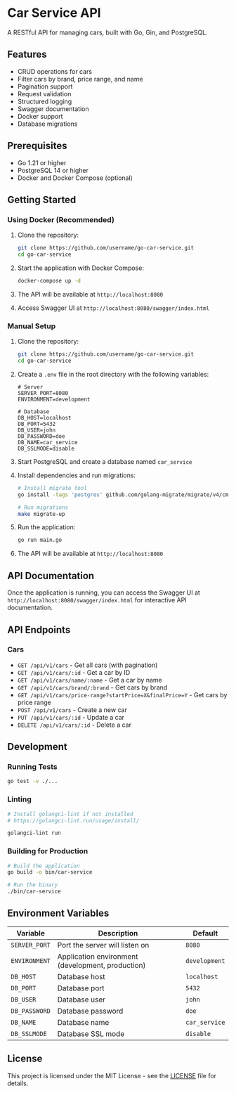 # Car Service API

A RESTful API for managing cars, built with Go, Gin, and PostgreSQL.

## Features

- CRUD operations for cars
- Filter cars by brand, price range, and name
- Pagination support
- Request validation
- Structured logging
- Swagger documentation
- Docker support
- Database migrations

## Prerequisites

- Go 1.21 or higher
- PostgreSQL 14 or higher
- Docker and Docker Compose (optional)

## Getting Started

### Using Docker (Recommended)

1. Clone the repository:
   ```bash
   git clone https://github.com/username/go-car-service.git
   cd go-car-service
   ```

2. Start the application with Docker Compose:
   ```bash
   docker-compose up -d
   ```

3. The API will be available at `http://localhost:8080`
4. Access Swagger UI at `http://localhost:8080/swagger/index.html`

### Manual Setup

1. Clone the repository:
   ```bash
   git clone https://github.com/username/go-car-service.git
   cd go-car-service
   ```

2. Create a `.env` file in the root directory with the following variables:
   ```env
   # Server
   SERVER_PORT=8080
   ENVIRONMENT=development

   # Database
   DB_HOST=localhost
   DB_PORT=5432
   DB_USER=john
   DB_PASSWORD=doe
   DB_NAME=car_service
   DB_SSLMODE=disable
   ```

3. Start PostgreSQL and create a database named `car_service`

4. Install dependencies and run migrations:
   ```bash
   # Install migrate tool
   go install -tags 'postgres' github.com/golang-migrate/migrate/v4/cmd/migrate@latest

   # Run migrations
   make migrate-up
   ```

5. Run the application:
   ```bash
   go run main.go
   ```

6. The API will be available at `http://localhost:8080`

## API Documentation

Once the application is running, you can access the Swagger UI at `http://localhost:8080/swagger/index.html` for interactive API documentation.

## API Endpoints

### Cars

- `GET /api/v1/cars` - Get all cars (with pagination)
- `GET /api/v1/cars/:id` - Get a car by ID
- `GET /api/v1/cars/name/:name` - Get a car by name
- `GET /api/v1/cars/brand/:brand` - Get cars by brand
- `GET /api/v1/cars/price-range?startPrice=X&finalPrice=Y` - Get cars by price range
- `POST /api/v1/cars` - Create a new car
- `PUT /api/v1/cars/:id` - Update a car
- `DELETE /api/v1/cars/:id` - Delete a car

## Development

### Running Tests

```bash
go test -v ./...
```

### Linting

```bash
# Install golangci-lint if not installed
# https://golangci-lint.run/usage/install/

golangci-lint run
```

### Building for Production

```bash
# Build the application
go build -o bin/car-service

# Run the binary
./bin/car-service
```

## Environment Variables

| Variable | Description | Default |
|----------|-------------|---------|
| `SERVER_PORT` | Port the server will listen on | `8080` |
| `ENVIRONMENT` | Application environment (development, production) | `development` |
| `DB_HOST` | Database host | `localhost` |
| `DB_PORT` | Database port | `5432` |
| `DB_USER` | Database user | `john` |
| `DB_PASSWORD` | Database password | `doe` |
| `DB_NAME` | Database name | `car_service` |
| `DB_SSLMODE` | Database SSL mode | `disable` |

## License

This project is licensed under the MIT License - see the [LICENSE](LICENSE) file for details.
